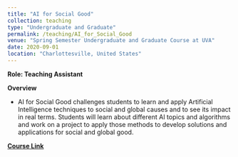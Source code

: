 ```yaml
---
title: "AI for Social Good"
collection: teaching
type: "Undergraduate and Graduate"
permalink: /teaching/AI_for_Social_Good
venue: "Spring Semester Undergraduate and Graduate Course at UVA"
date: 2020-09-01
location: "Charlottesville, United States"
---
```


<b>Role: Teaching Assistant</b>

<b>Overview</b>
* AI for Social Good challenges students to learn and apply Artificial Intelligence techniques to social and global causes and to see its impact in real terms. Students will learn about different AI topics and algorithms and work on a project to apply those methods to develop solutions and applications for social and global good.

[<b>Course Link</b>](https://www.afsanehdoryab.com/teaching/sys-45816581-ai-for-social-good)
